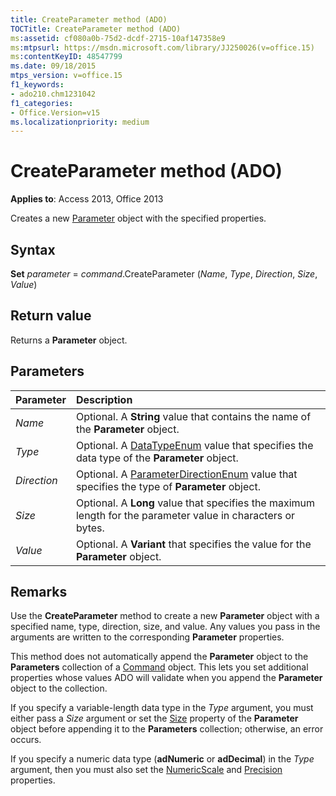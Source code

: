 ```yaml
---
title: CreateParameter method (ADO)
TOCTitle: CreateParameter method (ADO)
ms:assetid: cf080a0b-75d2-dcdf-2715-10af147358e9
ms:mtpsurl: https://msdn.microsoft.com/library/JJ250026(v=office.15)
ms:contentKeyID: 48547799
ms.date: 09/18/2015
mtps_version: v=office.15
f1_keywords:
- ado210.chm1231042
f1_categories:
- Office.Version=v15
ms.localizationpriority: medium
---
```


# CreateParameter method (ADO)

**Applies to**: Access 2013, Office 2013

Creates a new [Parameter](parameter-object-ado.md) object with the specified properties.

## Syntax

**Set** *parameter* = *command*.CreateParameter (*Name*, *Type*, *Direction*, *Size*, *Value*)

## Return value

Returns a **Parameter** object.

## Parameters

|Parameter|Description|
|:--------|:----------|
|*Name* |Optional. A **String** value that contains the name of the **Parameter** object.|
|*Type* |Optional. A [DataTypeEnum](datatypeenum.md) value that specifies the data type of the **Parameter** object.|
|*Direction* |Optional. A [ParameterDirectionEnum](parameterdirectionenum.md) value that specifies the type of **Parameter** object.|
|*Size* |Optional. A **Long** value that specifies the maximum length for the parameter value in characters or bytes.|
|*Value* |Optional. A **Variant** that specifies the value for the **Parameter** object.|

## Remarks

Use the **CreateParameter** method to create a new **Parameter** object with a specified name, type, direction, size, and value. Any values you pass in the arguments are written to the corresponding **Parameter** properties.

This method does not automatically append the **Parameter** object to the **Parameters** collection of a [Command](command-object-ado.md) object. This lets you set additional properties whose values ADO will validate when you append the **Parameter** object to the collection.

If you specify a variable-length data type in the *Type* argument, you must either pass a *Size* argument or set the [Size](size-property-ado.md) property of the **Parameter** object before appending it to the **Parameters** collection; otherwise, an error occurs.

If you specify a numeric data type (**adNumeric** or **adDecimal**) in the *Type* argument, then you must also set the [NumericScale](numericscale-property-ado.md) and [Precision](precision-property-ado.md) properties.

